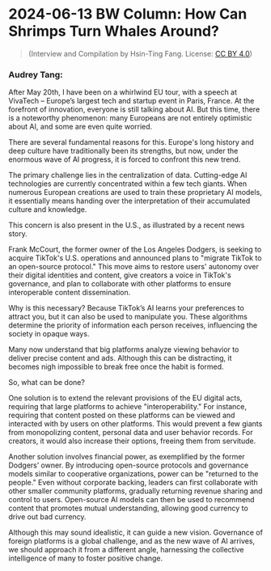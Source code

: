 # 2024-06-13 BW Column: How Can Shrimps Turn Whales Around?

> (Interview and Compilation by Hsin-Ting Fang. License: [CC BY 4.0](https://creativecommons.org/licenses/by/4.0/deed.zh-hant))

### Audrey Tang:

After May 20th, I have been on a whirlwind EU tour, with a speech at VivaTech – Europe’s largest tech and startup event in Paris, France. At the forefront of innovation, everyone is still talking about AI. But this time, there is a noteworthy phenomenon: many Europeans are not entirely optimistic about AI, and some are even quite worried.

There are several fundamental reasons for this. Europe's long history and deep culture have traditionally been its strengths, but now, under the enormous wave of AI progress, it is forced to confront this new trend.

The primary challenge lies in the centralization of data. Cutting-edge AI technologies are currently concentrated within a few tech giants. When numerous European creations are used to train these proprietary AI models, it essentially means handing over the interpretation of their accumulated culture and knowledge.

This concern is also present in the U.S., as illustrated by a recent news story.

Frank McCourt, the former owner of the Los Angeles Dodgers, is seeking to acquire TikTok's U.S. operations and announced plans to "migrate TikTok to an open-source protocol." This move aims to restore users' autonomy over their digital identities and content, give creators a voice in TikTok's governance, and plan to collaborate with other platforms to ensure interoperable content dissemination.

Why is this necessary? Because TikTok’s AI learns your preferences to attract you, but it can also be used to manipulate you. These algorithms determine the priority of information each person receives, influencing the society in opaque ways.

Many now understand that big platforms analyze viewing behavior to deliver precise content and ads. Although this can be distracting, it becomes nigh impossible to break free once the habit is formed.

So, what can be done?

One solution is to extend the relevant provisions of the EU digital acts, requiring that large platforms to achieve "interoperability." For instance, requiring that content posted on these platforms can be viewed and interacted with by users on other platforms. This would prevent a few giants from monopolizing content, personal data and user behavior records. For creators, it would also increase their options, freeing them from servitude.

Another solution involves financial power, as exemplified by the former Dodgers’ owner. By introducing open-source protocols and governance models similar to cooperative organizations, power can be "returned to the people." Even without corporate backing, leaders can first collaborate with other smaller community platforms, gradually returning revenue sharing and control to users. Open-source AI models can then be used to recommend content that promotes mutual understanding, allowing good currency to drive out bad currency.

Although this may sound idealistic, it can guide a new vision. Governance of foreign platforms is a global challenge, and as the new wave of AI arrives, we should approach it from a different angle, harnessing the collective intelligence of many to foster positive change.
